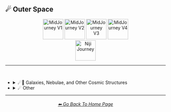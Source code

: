 <h2>☄ Outer Space</h2>

<div align="center">

[<img src="/Images/Repo_Parts/Buttons/Version_Buttons/button_version_V1_active.webp?raw=true" alt="MidJourney V1" height="64" />](/Pages/MJ_V1/Style_Pages/Sphere/Outer_Space.md)
[<img src="/Images/Repo_Parts/Buttons/Version_Buttons/button_version_V2_inactive.webp?raw=true" alt="MidJourney V2" height="64" />](/Pages/MJ_V2/Style_Pages/Sphere/Outer_Space.md)
[<img src="/Images/Repo_Parts/Buttons/Version_Buttons/button_version_V3_inactive.webp?raw=true" alt="MidJourney V3" height="64" />](/Pages/MJ_V3/Style_Pages/Sphere/Outer_Space.md)
[<img src="/Images/Repo_Parts/Buttons/Version_Buttons/button_version_V4_inactive.webp?raw=true" alt="MidJourney V4" height="64" />](/Pages/MJ_V4/Style_Pages/Just_The_Style/Outer_Space.md)
<br>
[<img src="/Images/Repo_Parts/Buttons/Version_Buttons/button_version_niji_inactive_full.webp?raw=true" alt="Niji Journey" height="64" />](/Pages/Niji_Journey/Style_Pages/Outer_Space.md)


</div>

<hr>
<br>

- <details><summary>☄🌌 Galaxies, Nebulae, and Other Cosmic Structures</summary><p><div align="center">

	| Galaxy |
	| :-: |
	| <img src="/Images/MJ_V1/Midjourney_Styles_(sphere)/sphere_Galaxy.png?raw=true" width="256" /> |

  </div></p></details>


- <details><summary>☄ Other</summary><p><div align="center">

    | Cosmic |
	| :-: |
	| <img src="/Images/MJ_V1/Midjourney_Styles_(sphere)/sphere_Cosmic.png?raw=true" width="256" /> |
	
	<br>

	| Outer Space | Universe |
	| :-: | :-: |
	| <img src="/Images/MJ_V1/Midjourney_Styles_(sphere)/sphere_Outer_Space.png?raw=true" width="256" /> | <img src="/Images/MJ_V1/Midjourney_Styles_(sphere)/sphere_Universe.png?raw=true" width="256" /> |

  </div></p></details>


<hr><!--------------->
<div align="center">
<h6><a href="https://github.com/willwulfken/MidJourney-Styles-and-Keywords-Reference/blob/main/README.md">⬅ Go Back To Home Page</a></h6>
</div>